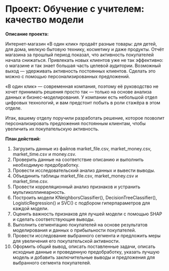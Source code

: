 # Проект: Обучение с учителем: качество модели

**Описание проекта:**

Интернет-магазин «В один клик» продаёт разные товары: для детей, для дома, мелкую бытовую технику, косметику и даже продукты. Отчёт магазина за прошлый период показал, что активность покупателей начала снижаться. Привлекать новых клиентов уже не так эффективно: о магазине и так знает большая часть целевой аудитории. Возможный выход — удерживать активность постоянных клиентов. Сделать это можно с помощью персонализированных предложений.

«В один клик» — современная компания, поэтому её руководство не хочет принимать решения просто так — только на основе анализа данных и бизнес-моделирования. У компании есть небольшой отдел цифровых технологий, и вам предстоит побыть в роли стажёра в этом отделе. 

Итак, вашему отделу поручили разработать решение, которое позволит персонализировать предложения постоянным клиентам, чтобы увеличить их покупательскую активность.

**План действий:**

1. Загрузить данные из файлов market_file.csv, market_money.csv, market_time.csv и money.csv.
2. Проверить данные на соответствие описанию и выполнить необходимую предобработку.
3. Провести исследовательский анализ данных и вывести выводы.
4. Объединить таблицы market_file.csv, market_money.csv и market_time.csv.
5. Провести корреляционный анализ признаков и устранить мультиколлинеарность.
6. Построить модели KNeighborsClassifier(), DecisionTreeClassifier(), LogisticRegression() и SVC() с подбором гиперпараметров для каждой модели.
7. Оценить важность признаков для лучшей модели с помощью SHAP и сделать соответствующие выводы.
8. Выполнить сегментацию покупателей на основе результатов моделирования и данных о прибыльности покупателей.
9. Провести исследование выбранного сегмента и предложить меры для увеличения его покупательской активности.
10. Оформить общий вывод, описать поставленные задачи, описать исходные данные и проведенную предобработку, указать лучшую модель и добавить заключительные выводы и предложения для выбранного сегмента покупателей.